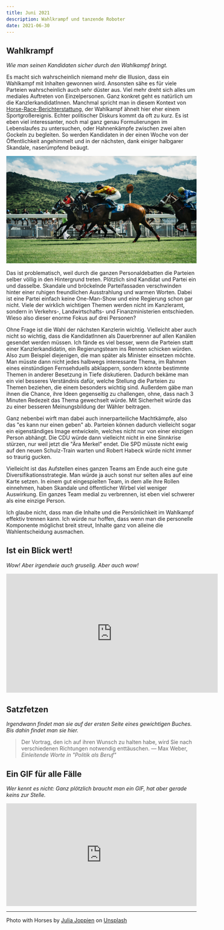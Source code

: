 ```yaml
---
title: Juni 2021
description: Wahlkrampf und tanzende Roboter
date: 2021-06-30
---
```


<!-- # Marginalien

**Schau mal:** **[Gibt's auch in ein bisschen schöner, einfach mal hier klicken.](https://www.jasperanders.xyz/2021/06/)** -->

## Wahlkrampf

_Wie man seinen Kandidaten sicher durch den Wahlkampf bringt._

Es macht sich wahrscheinlich niemand mehr die Illusion, dass ein Wahlkampf mit Inhalten gewonnen wird. Ansonsten sähe es für viele Parteien wahrscheinlich auch sehr düster aus. Viel mehr dreht sich alles um mediales Auftreten von Einzelpersonen. Ganz konkret geht es natürlich um die KanzlerkandidatInnen. Manchmal spricht man in diesem Kontext von [Horse-Race-Berichterstattung](https://de.wikipedia.org/wiki/Horse-Race-Berichterstattung), der Wahlkampf ähnelt hier eher einem Sportgroßereignis. Echter politischer Diskurs kommt da oft zu kurz. Es ist eben viel interessanter, noch mal ganz genau Formulierungen im Lebenslaufes zu untersuchen, oder Hahnenkämpfe zwischen zwei alten Gockeln zu begleiten. So werden Kandidaten in der einen Woche von der Öffentlichkeit angehimmelt und in der nächsten, dank einiger halbgarer Skandale, naserümpfend beäugt.

![Armin Laschet und Olaf Scholz](./01.jpg)

Das ist problematisch, weil durch die ganzen Personaldebatten die Parteien selber völlig in den Hintergrund treten. Plötzlich sind Kandidat und Partei ein und dasselbe. Skandale und bröckelnde Parteifassaden verschwinden hinter einer ruhigen freundlichen Ausstrahlung und warmen Worten. Dabei ist eine Partei einfach keine One-Man-Show und eine Regierung schon gar nicht. Viele der wirklich wichtigen Themen werden nicht im Kanzleramt, sondern in Verkehrs-, Landwirtschafts- und Finanzministerien entschieden. Wieso also dieser enorme Fokus auf drei Personen?

Ohne Frage ist die Wahl der nächsten Kanzlerin wichtig. Vielleicht aber auch nicht so wichtig, dass die KandidatInnen als Dauerbrenner auf allen Kanälen gesendet werden müssen. Ich fände es viel besser, wenn die Parteien statt einer Kanzlerkandidatin, ein Regierungsteam ins Rennen schicken würden. Also zum Beispiel diejenigen, die man später als Minister einsetzen möchte. Man müsste dann nicht jedes halbwegs interessante Thema, im Rahmen eines einstündigen Fernsehduells abklappern, sondern könnte bestimmte Themen in anderer Besetzung in Tiefe diskutieren. Dadurch bekäme man ein viel besseres Verständnis dafür, welche Stellung die Parteien zu Themen beziehen, die einem besonders wichtig sind. Außerdem gäbe man ihnen die Chance, ihre Ideen gegenseitig zu challengen, ohne, dass nach 3 Minuten Redezeit das Thema gewechselt würde. Mit Sicherheit würde das zu einer besseren Meinungsbildung der Wähler beitragen.

Ganz nebenbei wirft man dabei auch innerparteiliche Machtkämpfe, also das "es kann nur einen geben" ab. Parteien können dadurch vielleicht sogar ein eigenständiges Image entwickeln, welches nicht nur von einer einzigen Person abhängt. Die CDU würde dann vielleicht nicht in eine Sinnkrise stürzen, nur weil jetzt die "Ära Merkel" endet. Die SPD müsste nicht ewig auf den neuen Schulz-Train warten und Robert Habeck würde nicht immer so traurig gucken.

Vielleicht ist das Aufstellen eines ganzen Teams am Ende auch eine gute Diversifikationsstrategie. Man würde ja auch sonst nur selten alles auf eine Karte setzen. In einem gut eingespielten Team, in dem alle ihre Rollen einnehmen, haben Skandale und öffentlicher Wirbel viel weniger Auswirkung. Ein ganzes Team medial zu verbrennen, ist eben viel schwerer als eine einzige Person.

Ich glaube nicht, dass man die Inhalte und die Persönlichkeit im Wahlkampf effektiv trennen kann. Ich würde nur hoffen, dass wenn man die personelle Komponente möglichst breit streut, Inhalte ganz von alleine die Wahlentscheidung ausmachen.

## Ist ein Blick wert!

_Wow! Aber irgendwie auch gruselig. Aber auch wow!_

<iframe width="560" height="315" src="https://www.youtube-nocookie.com/embed/7atZfX85nd4" title="YouTube video player" frameborder="0" allow="accelerometer; autoplay; clipboard-write; encrypted-media; gyroscope; picture-in-picture" allowfullscreen></iframe>

## Satzfetzen

_Irgendwann findet man sie auf der ersten Seite eines gewichtigen Buches. Bis dahin findet man sie hier._

> Der Vortrag, den ich auf ihren Wunsch zu halten habe, wird Sie nach verschiedenen Richtungen notwendig enttäuschen.
> — Max Weber, _Einleitende Worte in "Politik als Beruf"_

## Ein GIF für alle Fälle

_Wer kennt es nicht: Ganz plötzlich braucht man ein GIF, hat aber gerade keins zur Stelle._

<div style="width:100%;height:0;padding-bottom:54%;position:relative;"><iframe src="https://giphy.com/embed/fhAwk4DnqNgw8" width="100%" height="100%" style="position:absolute" frameBorder="0" class="giphy-embed" allowFullScreen></iframe></div>

---

Photo with Horses by <a href="https://unsplash.com/@shots_of_aspartame?utm_source=unsplash&utm_medium=referral&utm_content=creditCopyText">Julia Joppien</a> on <a href="https://unsplash.com/s/photos/horse-race?utm_source=unsplash&utm_medium=referral&utm_content=creditCopyText">Unsplash</a>
